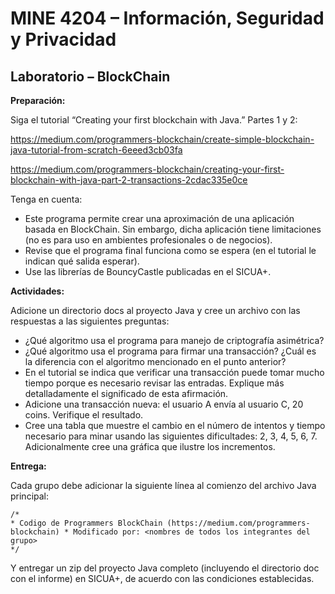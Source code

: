 # MINE 4204 – Información, Seguridad y Privacidad


## Laboratorio – BlockChain

**Preparación:**

Siga el tutorial “Creating your first blockchain with Java.” Partes 1 y 2: 

https://medium.com/programmers-blockchain/create-simple-blockchain-java-tutorial-from-scratch-6eeed3cb03fa  

https://medium.com/programmers-blockchain/creating-your-first-blockchain-with-java-part-2-transactions-2cdac335e0ce

Tenga en cuenta:
- Este programa permite crear una aproximación de una aplicación basada en BlockChain. Sin
embargo, dicha aplicación tiene limitaciones (no es para uso en ambientes profesionales o de
negocios).
- Revise que el programa final funciona como se espera (en el tutorial le indican qué salida esperar).
- Use las librerías de BouncyCastle publicadas en el SICUA+.


**Actividades:**

Adicione un directorio docs al proyecto Java y cree un archivo con las respuestas a las siguientes preguntas:
- ¿Qué algoritmo usa el programa para manejo de criptografía asimétrica?
- ¿Qué algoritmo usa el programa para firmar una transacción? ¿Cuál es la diferencia con el
algoritmo mencionado en el punto anterior?
- En el tutorial se indica que verificar una transacción puede tomar mucho tiempo porque es
necesario revisar las entradas. Explique más detalladamente el significado de esta afirmación.
- Adicione una transacción nueva: el usuario A envía al usuario C, 20 coins. Verifique el resultado.
- Cree una tabla que muestre el cambio en el número de intentos y tiempo necesario para minar
usando las siguientes dificultades: 2, 3, 4, 5, 6, 7. Adicionalmente cree una gráfica que ilustre los incrementos.


**Entrega:**

Cada grupo debe adicionar la siguiente línea al comienzo del archivo Java principal: 

    /*
    * Codigo de Programmers BlockChain (https://medium.com/programmers-blockchain) * Modificado por: <nombres de todos los integrantes del grupo>
    */

Y entregar un zip del proyecto Java completo (incluyendo el directorio doc con el informe) en SICUA+, de acuerdo con las condiciones establecidas.
